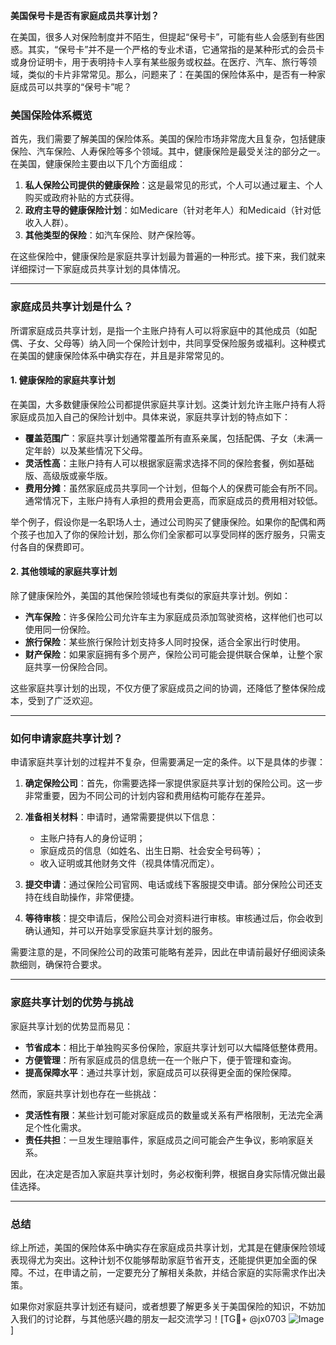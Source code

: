 **美国保号卡是否有家庭成员共享计划？**

在美国，很多人对保险制度并不陌生，但提起“保号卡”，可能有些人会感到有些困惑。其实，“保号卡”并不是一个严格的专业术语，它通常指的是某种形式的会员卡或身份证明卡，用于表明持卡人享有某些服务或权益。在医疗、汽车、旅行等领域，类似的卡片非常常见。那么，问题来了：在美国的保险体系中，是否有一种家庭成员可以共享的“保号卡”呢？

### 美国保险体系概览

首先，我们需要了解美国的保险体系。美国的保险市场非常庞大且复杂，包括健康保险、汽车保险、人寿保险等多个领域。其中，健康保险是最受关注的部分之一。在美国，健康保险主要由以下几个方面组成：

1. **私人保险公司提供的健康保险**：这是最常见的形式，个人可以通过雇主、个人购买或政府补贴的方式获得。
2. **政府主导的健康保险计划**：如Medicare（针对老年人）和Medicaid（针对低收入人群）。
3. **其他类型的保险**：如汽车保险、财产保险等。

在这些保险中，健康保险是家庭共享计划最为普遍的一种形式。接下来，我们就来详细探讨一下家庭成员共享计划的具体情况。

---

### 家庭成员共享计划是什么？

所谓家庭成员共享计划，是指一个主账户持有人可以将家庭中的其他成员（如配偶、子女、父母等）纳入同一个保险计划中，共同享受保险服务或福利。这种模式在美国的健康保险体系中确实存在，并且是非常常见的。

#### 1. 健康保险的家庭共享计划

在美国，大多数健康保险公司都提供家庭共享计划。这类计划允许主账户持有人将家庭成员加入自己的保险计划中。具体来说，家庭共享计划的特点如下：

- **覆盖范围广**：家庭共享计划通常覆盖所有直系亲属，包括配偶、子女（未满一定年龄）以及某些情况下父母。
- **灵活性高**：主账户持有人可以根据家庭需求选择不同的保险套餐，例如基础版、高级版或豪华版。
- **费用分摊**：虽然家庭成员共享同一个计划，但每个人的保费可能会有所不同。通常情况下，主账户持有人承担的费用会更高，而家庭成员的费用相对较低。

举个例子，假设你是一名职场人士，通过公司购买了健康保险。如果你的配偶和两个孩子也加入了你的保险计划，那么你们全家都可以享受同样的医疗服务，只需支付各自的保费即可。

#### 2. 其他领域的家庭共享计划

除了健康保险外，美国的其他保险领域也有类似的家庭共享计划。例如：

- **汽车保险**：许多保险公司允许车主为家庭成员添加驾驶资格，这样他们也可以使用同一份保险。
- **旅行保险**：某些旅行保险计划支持多人同时投保，适合全家出行时使用。
- **财产保险**：如果家庭拥有多个房产，保险公司可能会提供联合保单，让整个家庭共享一份保险合同。

这些家庭共享计划的出现，不仅方便了家庭成员之间的协调，还降低了整体保险成本，受到了广泛欢迎。

---

### 如何申请家庭共享计划？

申请家庭共享计划的过程并不复杂，但需要满足一定的条件。以下是具体的步骤：

1. **确定保险公司**：首先，你需要选择一家提供家庭共享计划的保险公司。这一步非常重要，因为不同公司的计划内容和费用结构可能存在差异。

2. **准备相关材料**：申请时，通常需要提供以下信息：
   - 主账户持有人的身份证明；
   - 家庭成员的信息（如姓名、出生日期、社会安全号码等）；
   - 收入证明或其他财务文件（视具体情况而定）。

3. **提交申请**：通过保险公司官网、电话或线下客服提交申请。部分保险公司还支持在线自助操作，非常便捷。

4. **等待审核**：提交申请后，保险公司会对资料进行审核。审核通过后，你会收到确认通知，并可以开始享受家庭共享计划的服务。

需要注意的是，不同保险公司的政策可能略有差异，因此在申请前最好仔细阅读条款细则，确保符合要求。

---

### 家庭共享计划的优势与挑战

家庭共享计划的优势显而易见：

- **节省成本**：相比于单独购买多份保险，家庭共享计划可以大幅降低整体费用。
- **方便管理**：所有家庭成员的信息统一在一个账户下，便于管理和查询。
- **提高保障水平**：通过共享计划，家庭成员可以获得更全面的保险保障。

然而，家庭共享计划也存在一些挑战：

- **灵活性有限**：某些计划可能对家庭成员的数量或关系有严格限制，无法完全满足个性化需求。
- **责任共担**：一旦发生理赔事件，家庭成员之间可能会产生争议，影响家庭关系。

因此，在决定是否加入家庭共享计划时，务必权衡利弊，根据自身实际情况做出最佳选择。

---

### 总结

综上所述，美国的保险体系中确实存在家庭成员共享计划，尤其是在健康保险领域表现得尤为突出。这种计划不仅能够帮助家庭节省开支，还能提供更加全面的保障。不过，在申请之前，一定要充分了解相关条款，并结合家庭的实际需求作出决策。

如果你对家庭共享计划还有疑问，或者想要了解更多关于美国保险的知识，不妨加入我们的讨论群，与其他感兴趣的朋友一起交流学习！[TG💪+ @jx0703 ![Image](https://github.com/user-attachments/assets/dbca1d08-cadb-493c-b0ec-ad6f7a83f270)]